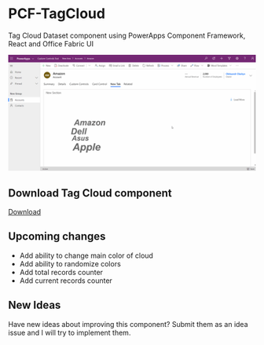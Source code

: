 # PCF-TagCloud

Tag Cloud Dataset component using PowerApps Component Framework, React and Office Fabric UI

![Demo](https://github.com/OOlashyn/PCF-TagCloud/blob/master/Screenshots/tagcloud-v1.gif?raw=true)

## Download Tag Cloud component

[Download](https://github.com/OOlashyn/PCF-TagCloud/releases/)

## Upcoming changes

* Add ability to change main color of cloud
* Add ability to randomize colors
* Add total records counter
* Add current records counter

## New Ideas

Have new ideas about improving this component? Submit them as an idea issue and I will try to implement them.
